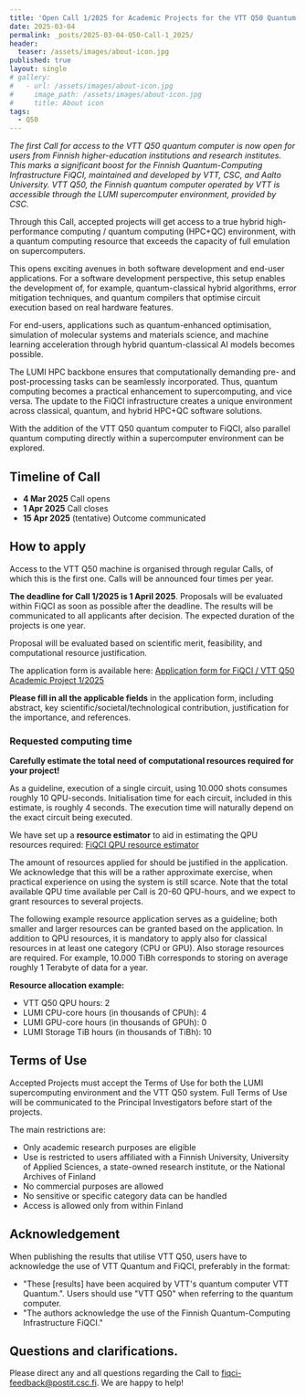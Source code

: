 ```yaml
---
title: 'Open Call 1/2025 for Academic Projects for the VTT Q50 Quantum Computer'
date: 2025-03-04
permalink: _posts/2025-03-04-Q50-Call-1_2025/
header:
  teaser: /assets/images/about-icon.jpg
published: true
layout: single
# gallery:
#   - url: /assets/images/about-icon.jpg
#     image_path: /assets/images/about-icon.jpg
#     title: About icon
tags:
  - Q50
---
```


*The first Call for access to the VTT Q50 quantum computer is now open for users from Finnish higher-education institutions and research institutes.
This marks a significant boost for the Finnish Quantum-Computing Infrastructure FiQCI, maintained and developed by VTT, CSC, and Aalto University.
VTT Q50, the Finnish quantum computer operated by VTT is accessible through the LUMI supercomputer environment, provided by CSC.*

Through this Call, accepted projects will get access to a true hybrid high-performance computing / quantum computing (HPC+QC) environment,
with a quantum computing resource that exceeds the capacity of full emulation on supercomputers.

This opens exciting avenues in both software development and end-user applications.
For a software development perspective, this setup enables the development of, for example, quantum-classical hybrid algorithms,
error mitigation techniques, and quantum compilers that optimise circuit execution based on real hardware features.

For end-users, applications such as quantum-enhanced optimisation, simulation of molecular systems and materials science,
and machine learning acceleration through hybrid quantum-classical AI models becomes possible.

The LUMI HPC backbone ensures that computationally demanding pre- and post-processing tasks can be seamlessly incorporated.
Thus, quantum computing becomes a practical enhancement to supercomputing, and vice versa.
The update to the FiQCI infrastructure creates a unique environment across classical, quantum, and hybrid HPC+QC software solutions.

With the addition of the VTT Q50 quantum computer to FiQCI, also parallel quantum computing directly within a supercomputer
environment can be explored.

## Timeline of Call

  - **4 Mar 2025** Call opens
  - **1 Apr 2025** Call closes
  - **15 Apr 2025** (tentative) Outcome communicated

## How to apply

Access to the VTT Q50 machine is organised through regular Calls, of which this is the first one. Calls will be announced four times per year.

**The deadline for Call 1/2025 is 1 April 2025**. Proposals will be evaluated within FiQCI as soon as possible after the deadline.
The results will be communicated to all applicants after decision. The expected duration of the projects is one year.

Proposal will be evaluated based on scientific merit, feasibility, and computational resource justification. 

The application form is available here: [Application form for FiQCI / VTT Q50 Academic Project 1/2025](https://link.webropolsurveys.com/S/EC707D2388673638)

**Please fill in all the applicable fields** in the application form, including abstract, key scientific/societal/technological contribution,
justification for the importance, and references.

### Requested computing time

**Carefully estimate the total need of computational resources required for your project!**

As a guideline, execution of a single circuit, using 10.000 shots consumes roughly 10 QPU-seconds. 
Initialisation time for each circuit, included in this estimate, is roughly 4 seconds.
The execution time will naturally depend on the exact circuit being executed.

We have set up a **resource estimator** to aid in estimating the QPU resources required:
[FiQCI QPU resource estimator](https://fiqci.fi/resource-estimator/)

The amount of resources applied for should be justified in the application.
We acknowledge that this will be a rather approximate exercise, when practical experience on using the system is still scarce. 
Note that the total available QPU time available per Call is 20-60 QPU-hours, and we expect to grant resources to several projects.

The following example resource application serves as a guideline;
both smaller and larger resources can be granted based on the application.
In addition to QPU resources, it is mandatory to apply also for classical resources in at least one category (CPU or GPU).
Also storage resources are required. For example, 10.000 TiBh corresponds to storing on average roughly 1 Terabyte of data for a year.

**Resource allocation example:**
  - VTT Q50 QPU hours: 2
  - LUMI CPU-core hours (in thousands of CPUh): 4
  - LUMI GPU-core hours (in thousands of GPUh): 0
  - LUMI Storage TiB hours (in thousands of TiBh): 10

## Terms of Use

Accepted Projects must accept the Terms of Use for both the LUMI supercomputing environment and the VTT Q50 system.
Full Terms of Use will be communicated to the Principal Investigators before start of the projects.

The main restrictions are:
  - Only academic research purposes are eligible
  - Use is restricted to users affiliated with a Finnish University, University of Applied Sciences, a state-owned research institute, or the National Archives of Finland
  - No commercial purposes are allowed
  - No sensitive or specific category data can be handled
  - Access is allowed only from within Finland

## Acknowledgement

When publishing the results that utilise VTT Q50, users have to acknowledge the use of VTT Quantum and FiQCI, preferably in the format: 
  - "These [results] have been acquired by VTT's quantum computer VTT Quantum.". Users should use "VTT Q50" when referring to the quantum computer.
  - "The authors acknowledge the use of the Finnish Quantum-Computing Infrastructure FiQCI."

## Questions and clarifications.

Please direct any and all questions regarding the Call to fiqci-feedback@postit.csc.fi. We are happy to help!



